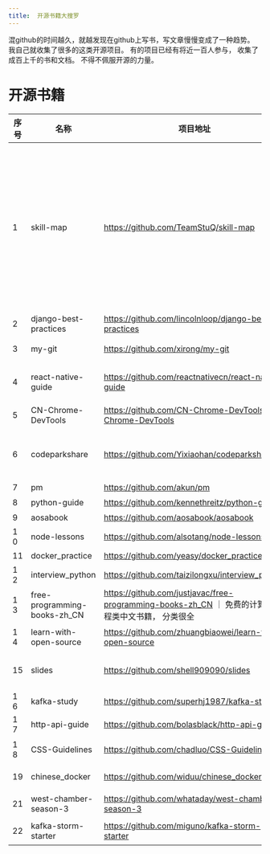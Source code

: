 ```yaml
---
title:  开源书籍大搜罗
---
```


混github的时间越久，就越发现在github上写书，写文章慢慢变成了一种趋势。 我自己就收集了很多的这类开源项目。 有的项目已经有将近一百人参与， 收集了成百上千的书和文档。 不得不佩服开源的力量。 

# 开源书籍
|序号|名称|项目地址|简介|
| ----- | ----- | -----  | -----  |
|     1   |   skill-map |    https://github.com/TeamStuQ/skill-map    |     StuQ 程序员技能图谱是由 StuQ（http://www.stuq.org/）发起的一个技术社区开源项目，志在汇集整理共建泛 IT 技术领域（云计算，大数据，运维，安全，开发语言，智能硬件等）及互联网产品、运营等领域学习技能图谱，帮助程序员梳理知识框架结构，并尝试提供路径指导和精华资源，方便技术人学习成长。   |
|     2   |    django-best-practices  |    https://github.com/lincolnloop/django-best-practices    |       django最佳实践 |
|    3   |  my-git  |     https://github.com/xirong/my-git   |     git资料和文章一个资源的汇总和合理的安排   |
|     4   |  react-native-guide  |     https://github.com/reactnativecn/react-native-guide   |     汇集React-Native各类学习资源的react-native学习指南   |
|     5   |  CN-Chrome-DevTools  |     https://github.com/CN-Chrome-DevTools/CN-Chrome-DevTools   |   Chrome 开发者工具中文手册     |
|     6   |  codeparkshare  |     https://github.com/Yixiaohan/codeparkshare   |     Python初学者（零基础学习Python、Python入门）书籍、视频、资料、社区推荐   |
|     7   | pm   |    https://github.com/akun/pm    |   python软件构建实践     |
|    8   | python-guide   |    https://github.com/kennethreitz/python-guide    |    python最佳实践指南    |
|     9   |   aosabook |    https://github.com/aosabook/aosabook    |    开源应用架构    |
|     1 0  |   node-lessons |     https://github.com/alsotang/node-lessons   |     Node.js 包教不包会   |
|     11   | docker_practice   |     https://github.com/yeasy/docker_practice   |    Docker — 从入门到实践    |
|     1 2  |   interview_python |    https://github.com/taizilongxu/interview_python    |   关于Python的面试题     |
|     1 3  |  free-programming-books-zh_CN |  https://github.com/justjavac/free-programming-books-zh_CN ｜ 免费的计算机编程类中文书籍， 分类很全    |       
|     1 4  |  learn-with-open-source  |  https://github.com/zhuangbiaowei/learn-with-open-source      |  借助开源项目，学习软件开发      |
|     15   |  slides  |   https://github.com/shell909090/slides     |     某大牛的演讲文章合集， 主题涵盖python， linux， 翻墙， docker等   |
|     1 6  |   kafka-study |   https://github.com/superhj1987/kafka-study     |    kafka学习笔记    |
|     1 7  |   http-api-guide |     https://github.com/bolasblack/http-api-guide   |     http api设计指南   |
|     1 8  |  CSS-Guidelines  |    https://github.com/chadluo/CSS-Guidelines    |   通用 CSS 笔记、建议与指导     |
|     19   |  chinese_docker  |     https://github.com/widuu/chinese_docker   |    Docker 中文指南， 对docker官方文档的翻译    |
|     21   |  west-chamber-season-3  |    https://github.com/whataday/west-chamber-season-3    |       对gfw的研究， 另外提供翻墙解决方案 |
|     22  |  kafka-storm-starter  |    https://github.com/miguno/kafka-storm-starter    |     整合kafka和storm的指南书   |

